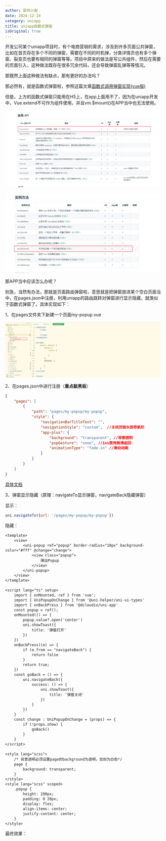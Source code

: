 ```yaml
---
author: 菜鸡小谢
date: 2024-12-18
category: uniapp
title: uniapp函数式弹窗
isOriginal: true
---
```

开发公司某个uniapp项目时，有个电商营销的需求，涉及到许多页面公共弹窗，比如在首页存在多个不同的弹窗，需要在不同的时机弹，分类详情页也有多个弹窗、裂变页也要有相同的弹窗等等。项目中原来的做法是写公共组件，然后在需要的页面引入，这种做法既存在很多冗余代码，还会导致弹窗乱弹等等情况。

那既然上面这种做法有缺点，那有更好的办法吗？

那必然有，就是函数式弹窗啦，参照这篇文章[函数式调用弹窗实现(vue版)](../vue/function-component.md)

但是，上方的函数式弹窗只能用在H5上，在app上面用不了，因为在uniapp开发中，Vue.extend不可作为组件使用，并且vm.$mount()在APP当中也无法使用。

![1734490506281](image/uniapp-popup/1734490506281.png)

![1734490545584](image/uniapp-popup/1734490545584.png)

那APP当中应该怎么办呢？

别急，当然有办法，那就是页面路由弹窗啦，意思就是把弹窗放进某个空白页面当中，在pages.json中注册，利用uniapp的路由跳转对弹窗进行显示隐藏，就类似于函数式弹窗了。具体实现如下：

1、在pages文件夹下新建一个页面my-popup.vue

![1734491002845](image/uniapp-popup/1734491002845.png)

2、在pages.json中进行注册（**重点敲黑板**）

```json
{
	"pages": [
		{
			"path": "pages/my-popup/my-popup",
			"style": {
				"navigationBarTitleText": "",
				"navigationStyle": "custom",  //关闭页面头部导航栏
				"app-plus": {
					"background": "transparent", //背景透明
					"popGesture": "none", //ios禁用侧滑返回
					"animationType": "fade-in" //滑动动画
				}
			}
		}
	]
}
```

[具体文档](https://uniapp.dcloud.net.cn/collocation/pages.html#app-plus)

3、弹窗显示隐藏（原理：navigateTo显示弹窗，navigateBack隐藏弹窗）

显示：

```javascript
uni.navigateTo({url: '/pages/my-popup/my-popup'})
```

隐藏：

```vue
<template>
	<view>
		<uni-popup ref="popup" border-radius="10px" background-color="#fff" @change="change">
			<view class="popup">
				弹出Popup
			</view>
		</uni-popup>
	</view>
</template>

<script lang="ts" setup>
	import { onMounted, ref } from 'vue';
	import { UniPopupOnChange } from '@uni-helper/uni-ui-types'
	import { onBackPress } from '@dcloudio/uni-app'
	const popup = ref();
	onMounted(() => {
		popup.value?.open('center')
		uni.showToast({
			title: '弹窗打开'
		})
	})
	onBackPress((e) => {
		if (e.from == "navigateBack") {
			return false
		}
		return true;
	})
	const goBack = () => {
		uni.navigateBack({
			success: () => {
				uni.showToast({
					title: '弹窗关闭'
				})
			}
		})
	}
	const change : UniPopupOnChange = (props) => {
		if (!props.show) {
			goBack()
		}
	}
</script>

<style lang="scss">
    /* 背景透明必须设置page的background为透明，否则为白色*/
	page {
		background: transparent;
	}
</style>
<style lang="scss" scoped>
	.popup {
		height: 200px;
		padding: 0 20px;
		display: flex;
		align-items: center;
		justify-content: center;
	}
</style>
```

最终效果：

<div style="width: 300px"><VidStack  src="/video/uniapp-popup/video.mp4" height="100%" /></div>
